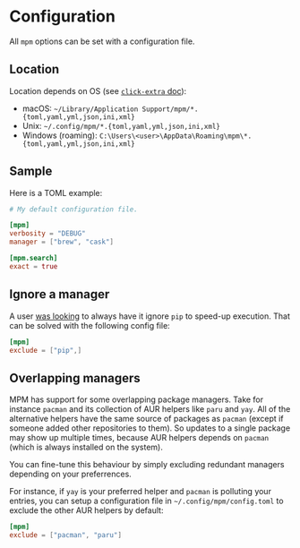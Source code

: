 # Configuration

All `mpm` options can be set with a configuration file.

## Location

Location depends on OS (see
[`click-extra` doc](https://kdeldycke.github.io/click-extra/config.html#pattern-matching)):

* macOS:
    `~/Library/Application Support/mpm/*.{toml,yaml,yml,json,ini,xml}`
* Unix:
    `~/.config/mpm/*.{toml,yaml,yml,json,ini,xml}`
* Windows (roaming):
    `C:\Users\<user>\AppData\Roaming\mpm\*.{toml,yaml,yml,json,ini,xml}`

## Sample

Here is a TOML example:

```toml
# My default configuration file.

[mpm]
verbosity = "DEBUG"
manager = ["brew", "cask"]

[mpm.search]
exact = true
```

## Ignore a manager

A user [was looking](https://github.com/matryer/xbar/issues/777) to
always have it ignore `pip` to speed-up execution. That can be solved with the
following config file:

```toml
[mpm]
exclude = ["pip",]
```

## Overlapping managers

MPM has support for some overlapping package managers. Take for instance `pacman` and its collection of AUR helpers like `paru` and `yay`. All of the alternative helpers have the same source of packages as `pacman` (except if someone added other repositories to them). So updates to a single package may show up multiple times, because AUR helpers depends on `pacman` (which is always installed on the system).

You can fine-tune this behaviour by simply excluding redundant managers depending on your preferrences.

For instance, if `yay` is your preferred helper and `pacman` is polluting your entries, you can setup a configuration file in `~/.config/mpm/config.toml` to exclude the other AUR helpers by default:

```toml
[mpm]
exclude = ["pacman", "paru"]
```